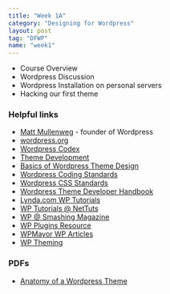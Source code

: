 ```yaml
---
title: "Week 1A"
category: "Designing for Wordpress"
layout: post
tag: "DFWP"
name: "week1"
---
```


*   Course Overview
*   Wordpress Discussion
*   Wordpress Installation on personal servers
*   Hacking our first theme

### Helpful links

* [Matt Mullenweg](http://ma.tt) - founder of Wordpress
* [wordpress.org](http://wordpress.org/)
* [Wordpress Codex](http://codex.wordpress.org/)
* [Theme Development](http://codex.wordpress.org/Theme_Development)
* [Basics of Wordpress Theme Design](http://codex.wordpress.org/Site_Design_and_Layout)
* [Wordpress Coding Standards](http://make.wordpress.org/core/handbook/coding-standards/)
* [Wordpress CSS Standards](http://make.wordpress.org/core/handbook/coding-standards/css/)
* [Wordpress Theme Developer Handbook](http://make.wordpress.org/docs/theme-developer-handbook/)
* [Lynda.com WP Tutorials](http://www.lynda.com/WordPress-training-tutorials/330-0.html?utm_source=google&utm_medium=cpc&utm_campaign=Search-Web-WordPress&utm_content=ureRplKB&utm_term=%2Bwordpress%20%2Btutorials&gclid=CMuw2trWybUCFcLHtAod2TQAcA)
* [WP Tutorials @ NetTuts](http://net.tutsplus.com/tag/wordpress/)
* [WP @ Smashing Magazine](http://wp.smashingmagazine.com/)
* [WP Plugins Resource](http://codex.wordpress.org/Plugin_Resources)
* [WPMayor WP Articles](http://www.wpmayor.com/)
* [WP Theming](http://wptheming.com/)


### PDFs

* [Anatomy of a Wordpress Theme](media/wordpress/anatomyWordPressTheme.pdf)